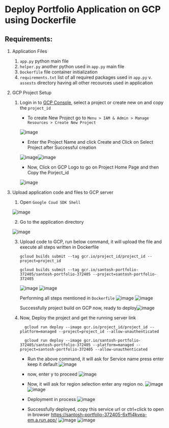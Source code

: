 # Deploy Portfolio Application on GCP using Dockerfile
## Requirements:
1. Application Files
    1. `app.py` python main file
    2. `helper.py` another python used in `app.py` main file 
    3. `Dockerfile` file container initialization
    4. `requirements.txt` list of all required packages used in `app.py`
    v. `assests` directory having all other recources used in application
2. GCP Project Setup 
    1. Login in to [GCP Console](https://console.cloud.google.com/), select a project or create new on and copy the `project_id`
        - To create New Project go to `Menu > IAM & Admin > Manage Resources > Create New Project` 
     
        ![image](https://user-images.githubusercontent.com/40932902/209061819-1fde555e-edd0-4298-b9cc-ccce6635287c.png)
        
        - Enter the Project Name and click Create and Click on Select Project after Successful creation 
        
        ![image](https://user-images.githubusercontent.com/40932902/209061972-e2cce137-f788-43b8-bd8b-d994a7901ddd.png)![image](https://user-images.githubusercontent.com/40932902/209062166-48d5441c-2df3-4c41-a3b0-b3b5abab72c8.png)
        
        - Now, Click on GCP Logo to go on Project Home Page and then Copy the Porject_id 
      
        ![image](https://user-images.githubusercontent.com/40932902/209062287-4ba0f00f-20e2-45c5-8c21-536c340d2f24.png)    
3. Upload application code and files to GCP server
    1. Open `Google Coud SDK Shell` 
   
     ![image](https://user-images.githubusercontent.com/40932902/209063663-0da55845-f205-437e-92ba-5b2d95a9b91e.png)
     
    2. Go to the application directory

      ![image](https://user-images.githubusercontent.com/40932902/209063983-8b01ef34-dd7c-4cfc-80bd-be580d766d67.png)
    
    3. Upload code to GCP, run below command, it will upload the file and execute all steps written in Dockerfile
        ```
        gcloud builds submit --tag gcr.io/project_id/project_id --project=project_id
        ```
        ```
        gcloud builds submit --tag gcr.io/santosh-portfolio-372405/santosh-portfolio-372405 --project=santosh-portfolio-372405
        ```
        
        ![image](https://user-images.githubusercontent.com/40932902/209066175-dea7725e-282b-490a-9cb8-660c2690fab4.png)
        ![image](https://user-images.githubusercontent.com/40932902/209066224-8618c8a9-d157-4e54-a828-abfbb230ef61.png)
        
        Performing all steps mentioned in  `Dockerfile` ![image](https://user-images.githubusercontent.com/40932902/209066412-76a5ad36-5464-4a6c-8711-0e4d10e0b278.png)
        ![image](https://user-images.githubusercontent.com/40932902/209066495-acee71f6-b137-4372-bd44-8ea92addbc8b.png)
        
        Successfully project build on GCP now, ready to deploy![image](https://user-images.githubusercontent.com/40932902/209066651-5585b1e7-bce4-432e-8d10-6d32a44bbde5.png)
    
    4. Now, Deploy the project and get the running server link
        ``` 
          gcloud run deploy --image gcr.io/project_id/project_id --platform=managed --project=project_id --allow-unauthenticated
        ```
        ```
          gcloud run deploy --image gcr.io/santosh-portfolio-372405/santosh-portfolio-372405 --platform=managed --project=santosh-portfolio-372405 --allow-unauthenticated
        ```
        - Run the above command, it will ask for Service name press enter keep it default
        ![image](https://user-images.githubusercontent.com/40932902/209067233-183cdbc9-295e-4e8e-a588-0f473da6adbc.png)
        
        - now, enter y to proceed ![image](https://user-images.githubusercontent.com/40932902/209067354-d8ab31f6-1b25-4ce3-b374-452aa814dd39.png)
       
       - Now, it will ask for region selection enter any region no. ![image](https://user-images.githubusercontent.com/40932902/209067456-53eab446-b8e0-4e1e-a805-20b86e87e679.png)
       ![image](https://user-images.githubusercontent.com/40932902/209067497-443728f8-8321-4cb2-98fa-e2cdd963b571.png)
       
       - Deployment in process 
          ![image](https://user-images.githubusercontent.com/40932902/209067589-a93d3c3b-4b93-4fdc-9ef3-cbd1fcdb9303.png)
       - Successfully deployed, copy this service url or ctrl+click to open in browser https://santosh-portfolio-372405-6xffi4kvea-em.a.run.app/
        ![image](https://user-images.githubusercontent.com/40932902/209068055-c9ad1db5-437b-41b1-84d6-94bbb48f41ab.png)
        ![image](https://user-images.githubusercontent.com/40932902/209068355-664cb009-afca-421e-9913-881ce77249a7.png)


